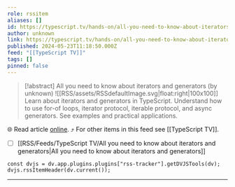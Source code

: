 ```yaml
---
role: rssitem
aliases: []
id: https://typescript.tv/hands-on/all-you-need-to-know-about-iterators-and-generators/
author: unknown
link: https://typescript.tv/hands-on/all-you-need-to-know-about-iterators-and-generators/
published: 2024-05-23T11:18:50.000Z
feed: "[[TypeScript TV]]"
tags: []
pinned: false
---
```


> [!abstract] All you need to know about iterators and generators (by unknown)
> ![[RSS/assets/RSSdefaultImage.svg|float:right|100x100]] Learn about iterators and generators in TypeScript. Understand how to use for-of loops, iterator protocol, iterable protocol, and async generators. See examples and practical applications.

🌐 Read article [online](https://typescript.tv/hands-on/all-you-need-to-know-about-iterators-and-generators/). ⤴ For other items in this feed see [[TypeScript TV]].

- [ ] [[RSS/Feeds/TypeScript TV/All you need to know about iterators and generators|All you need to know about iterators and generators]]

~~~dataviewjs
const dvjs = dv.app.plugins.plugins["rss-tracker"].getDVJSTools(dv);
dvjs.rssItemHeader(dv.current());
~~~

- - -

